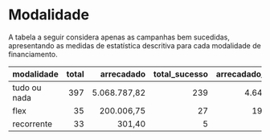 # Modalidade

A tabela a seguir considera apenas as campanhas bem sucedidas, apresentando as medidas
de estatística descritiva para cada modalidade de financiamento.

| modalidade   |   total |   arrecadado |   total_sucesso |   arrecadado_sucesso |   taxa_sucesso |   media_sucesso |   std_sucesso |   min_sucesso |   max_sucesso |
|:-------------|--------:|-------------:|----------------:|---------------------:|---------------:|----------------:|--------------:|--------------:|--------------:|
| tudo ou nada |     397 |   5.068.787,82 |             239 |           4.647.642,47 |           60,2 |        19.446,20 |      14.903,10 |        413,39 |      90.252,06 |
| flex         |      35 |    200.006,75 |              27 |            199.905,62 |           77,1 |         7.403,91 |      15.926,00 |         25,11 |      79.806,29 |
| recorrente   |      33 |       301,40 |               5 |               301,40 |           15,2 |           60,28 |         60,43 |          5,06 |        160,00 |
